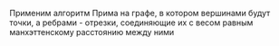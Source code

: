 Применим алгоритм Прима на графе, в котором вершинами будут точки, а ребрами - отрезки, соединяющие их с весом равным манхэттенскому расстоянию между ними

